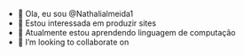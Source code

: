 - 👋 Ola, eu sou @Nathalialmeida1
- 👀 Estou interessada em produzir sites
- 🌱 Atualmente estou aprendendo linguagem de computação
- 💞️ I’m looking to collaborate on

  


<!---
Nathalialmeida1/Nathalialmeida1 is a ✨ special ✨ repository because its `README.md` (this file) appears on your GitHub profile.
You can click the Preview link to take a look at your changes.
--->
